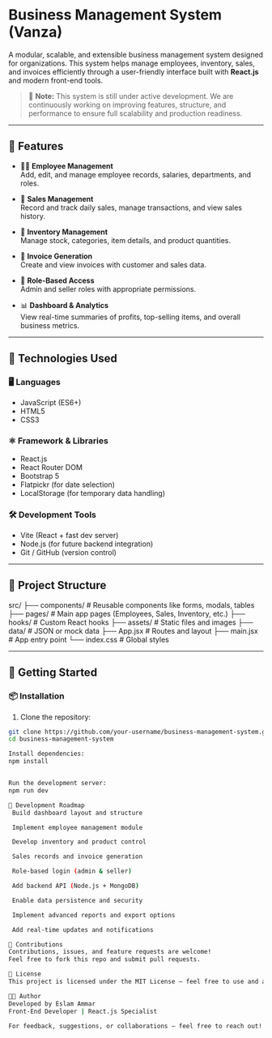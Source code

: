 # Business Management System (Vanza)

A modular, scalable, and extensible business management system designed for organizations. This system helps manage employees, inventory, sales, and invoices efficiently through a user-friendly interface built with **React.js** and modern front-end tools.

> 🚧 **Note:** This system is still under active development. We are continuously working on improving features, structure, and performance to ensure full scalability and production readiness.

---

## 🌟 Features

- 👨‍💼 **Employee Management**  
  Add, edit, and manage employee records, salaries, departments, and roles.

- 💼 **Sales Management**  
  Record and track daily sales, manage transactions, and view sales history.

- 🏪 **Inventory Management**  
  Manage stock, categories, item details, and product quantities.

- 🧾 **Invoice Generation**  
  Create and view invoices with customer and sales data.

- 🔐 **Role-Based Access**  
  Admin and seller roles with appropriate permissions.

- 📊 **Dashboard & Analytics**  
  View real-time summaries of profits, top-selling items, and overall business metrics.

---

## 🧪 Technologies Used

### 🖥️ Languages

- JavaScript (ES6+)
- HTML5
- CSS3

### ⚛️ Framework & Libraries

- React.js
- React Router DOM
- Bootstrap 5
- Flatpickr (for date selection)
- LocalStorage (for temporary data handling)

### 🛠️ Development Tools

- Vite (React + fast dev server)
- Node.js (for future backend integration)
- Git / GitHub (version control)

---

## 📁 Project Structure

src/
├── components/ # Reusable components like forms, modals, tables
├── pages/ # Main app pages (Employees, Sales, Inventory, etc.)
├── hooks/ # Custom React hooks
├── assets/ # Static files and images
├── data/ # JSON or mock data
├── App.jsx # Routes and layout
├── main.jsx # App entry point
└── index.css # Global styles



---

## 🚀 Getting Started

### 📦 Installation

1. Clone the repository:

```bash
git clone https://github.com/your-username/business-management-system.git
cd business-management-system

Install dependencies:
npm install


Run the development server:
npm run dev

🧭 Development Roadmap
 Build dashboard layout and structure

 Implement employee management module

 Develop inventory and product control

 Sales records and invoice generation

 Role-based login (admin & seller)

 Add backend API (Node.js + MongoDB)

 Enable data persistence and security

 Implement advanced reports and export options

 Add real-time updates and notifications

🤝 Contributions
Contributions, issues, and feature requests are welcome!
Feel free to fork this repo and submit pull requests.

📃 License
This project is licensed under the MIT License – feel free to use and adapt.

👨‍💻 Author
Developed by Eslam Ammar
Front-End Developer | React.js Specialist

For feedback, suggestions, or collaborations – feel free to reach out!


